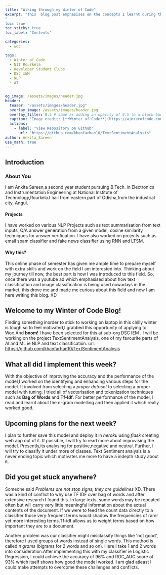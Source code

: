 ```yaml
---
title: "Wlking through my Winter of Code"
excerpt: "This  blog post emphasises on the concepts I learnt during the phase 1 of the project of Text Sentiment Analysis.From learning various new tokenization techniques to learning modelling the classifiers,this covers it all.
"
toc: true
toc_sticky: true
toc_label: "Contents"

categories:
  - woc

tags:
  - Winter of Code
  - NIT Rourkela
  - Developer Student Clubs
  - DSC IEM
  - NLP
  - AI


og_image: /assets/images/header.jpg
header:
  teaser: "/assets/images/header.jpg"
  overlay_image: /assets/images/header.jpg
  overlay_filter: 0.5 # same as adding an opacity of 0.5 to a black background
  caption: "Image credit: [**Winter of Code**](https://winterofcode.com/) on [**Instagram**](https://www.instagram.com/winterofcode/)"
  actions:
    - label: "View Repository on Github"
      url: "https://github.com/khanfarhan10/TextSentimentAnalysis"
author: Ankita_Sareen
use_math: true
---
```

## Introduction

### About You
I am Ankita Sareen,a second year student pursuing B.Tech. in Electronics and Instrumentation Engineering at National Institute of Technology,Rourkela.I hail from eastern part of Odisha,from the industrial city, Angul.
#### Projects
I have worked on various NLP Projects such as text summarisation from text inputs, Q/A answer generation from a given model, cosine similarity techniques for answer verification.
I have also worked on projects such as email spam classifier and fake news classifier using RNN and LTSM.

#### Why this?
This online phase of semester has given me ample time to prepare myself with extra skills and work on the field I am interested into.
Thinking about my journey till now, the best part is how I was introduced to this field. So, once there was a youtube ad which emphasised about how text classification and image classification is being used nowadays in the market, this drove me and made me curious about this field and now I am here writing this blog. XD

## Welcome to my Winter of Code Blog!

Finding something inorder to stick to working on laptop in this chilly winter is tough so to feel motivated,I grabbed this opportunity of applying to Woc.And **boom!** I have been selected for this at sub-org DSC IEM . I will be working on the project TextSentimentAnalysis, one of my favourite parts of AI and ML ie NLP and text classification.
url: https://github.com/khanfarhan10/TextSentimentAnalysis

## What all did I implement this week?
With the objective of improving the accuracy and the performance of the model,I worked on the identifying and enhancing various steps for the model. It involved from selecting a *proper dataset* to selecting a proper model with tuning. I tried all of vectorisation and tokenization techniques such as **Bag of Words** and **Tf-Idf**. For better performance of the model, I read and learnt about the n-gram modelling and then applied it which really worked good.

## Upcoming plans for the next week?
I plan to further save this model and deploy it in *heroku* using *flask* creating web app out of it. If possible, I will try to read more about improvising the model.
Presently,its analysing for positive,negative and neutral. Further, I will try to classify it under more of classes. Text Sentiment analysis is a never ending topic which motivates me more to have a indepth study about it.

## Did you get stuck anywhere?
Someone said *Problems are not stop signs, they are guidelines* XD.
There was a kind of conflict to why use TF IDF over bag of words and after extensive research I found this.
        In large texts, some words may be repeated often but will carry very little meaningful information about the actual contents of the document. If we were to feed the count data directly to a classifier those very frequent terms would shadow the frequencies of rarer yet more interesting terms.Tf-idf allows us to weight terms based on how important they are to a document.
        
Another problem was our classifier might misclassify things like 'not good', therefore I used groups of words instead of single words. This method is called *n grams* (bigrams for 2 words and so on). Here I take 1 and 2 words into consideration.After implementing this with my classifier ie Logistic Regression, I could achieve the accuracy of 96% and ROC_AUC score of 93% which itself shows how good the model worked.
I am glad atleast I could make attempts to overcome these challenges and conflicts.

